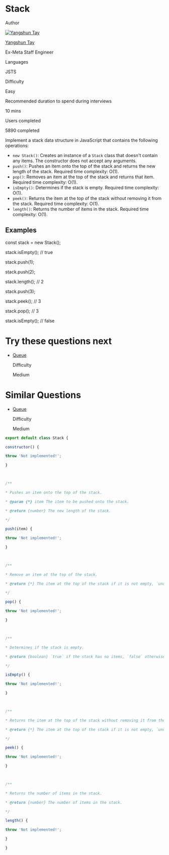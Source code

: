 # Stack

Author

[![Yangshun Tay](https://www.greatfrontend.com/img/team/yangshun.jpg)](https://www.linkedin.com/in/yangshun)

[Yangshun Tay](https://www.linkedin.com/in/yangshun)[](https://www.linkedin.com/in/yangshun)

Ex-Meta Staff Engineer

Languages

JSTS

Difficulty

Easy

Recommended duration to spend during interviews

10 mins

Users completed

5890 completed

Implement a stack data structure in JavaScript that contains the following operations:

- `new Stack()`: Creates an instance of a `Stack` class that doesn't contain any items. The constructor does not accept any arguments.
- `push()`: Pushes an item onto the top of the stack and returns the new length of the stack. Required time complexity: O(1).
- `pop()`: Removes an item at the top of the stack and returns that item. Required time complexity: O(1).
- `isEmpty()`: Determines if the stack is empty. Required time complexity: O(1).
- `peek()`: Returns the item at the top of the stack without removing it from the stack. Required time complexity: O(1).
- `length()`: Returns the number of items in the stack. Required time complexity: O(1).

## Examples

const stack = new Stack();

stack.isEmpty(); // true

stack.push(1);

stack.push(2);

stack.length(); // 2

stack.push(3);

stack.peek(); // 3

stack.pop(); // 3

stack.isEmpty(); // false

# Try these questions next

- [Queue](https://www.greatfrontend.com/questions/javascript/queue)
    
    Difficulty
    
    Medium
    

# Similar Questions

- [Queue](https://www.greatfrontend.com/questions/javascript/queue)
    
    Difficulty
    
    Medium


```js
export default class Stack {

constructor() {

throw 'Not implemented!';

}

  

/**

* Pushes an item onto the top of the stack.

* @param {*} item The item to be pushed onto the stack.

* @return {number} The new length of the stack.

*/

push(item) {

throw 'Not implemented!';

}

  

/**

* Remove an item at the top of the stack.

* @return {*} The item at the top of the stack if it is not empty, `undefined` otherwise.

*/

pop() {

throw 'Not implemented!';

}

  

/**

* Determines if the stack is empty.

* @return {boolean} `true` if the stack has no items, `false` otherwise.

*/

isEmpty() {

throw 'Not implemented!';

}

  

/**

* Returns the item at the top of the stack without removing it from the stack.

* @return {*} The item at the top of the stack if it is not empty, `undefined` otherwise.

*/

peek() {

throw 'Not implemented!';

}

  

/**

* Returns the number of items in the stack.

* @return {number} The number of items in the stack.

*/

length() {

throw 'Not implemented!';

}

}
```
